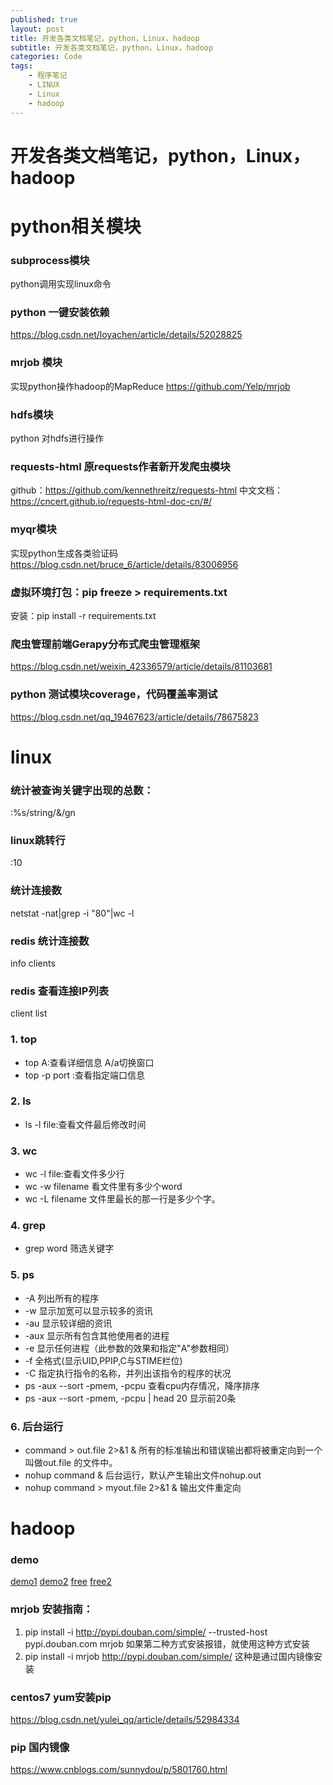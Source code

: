 ```yaml
---
published: true
layout: post
title: 开发各类文档笔记，python，Linux，hadoop 
subtitle: 开发各类文档笔记，python，Linux，hadoop 
categories: Code
tags:
    - 程序笔记
    - LINUX 
    - Linux
    - hadoop
---
```

# 开发各类文档笔记，python，Linux，hadoop 

#  python相关模块
###  subprocess模块
 python调用实现linux命令
###  python 一键安装依赖
https://blog.csdn.net/loyachen/article/details/52028825
###  mrjob 模块
实现python操作hadoop的MapReduce
https://github.com/Yelp/mrjob
###  hdfs模块
python 对hdfs进行操作
###  requests-html 原requests作者新开发爬虫模块
github：https://github.com/kennethreitz/requests-html
中文文档：https://cncert.github.io/requests-html-doc-cn/#/
###  myqr模块
实现python生成各类验证码
https://blog.csdn.net/bruce_6/article/details/83006956
### 虚拟环境打包：pip freeze > requirements.txt
安装：pip install -r requirements.txt
### 爬虫管理前端Gerapy分布式爬虫管理框架
https://blog.csdn.net/weixin_42336579/article/details/81103681
### python 测试模块coverage，代码覆盖率测试
https://blog.csdn.net/qq_19467623/article/details/78675823
# linux 
### 统计被查询关键字出现的总数：
:%s/string/&/gn
### linux跳转行
:10
### 统计连接数
netstat -nat|grep -i "80"|wc -l
### redis 统计连接数
info clients
### redis 查看连接IP列表
client list

### 1. top 
- top A:查看详细信息 A/a切换窗口
- top -p port :查看指定端口信息

### 2. ls
- ls -l file:查看文件最后修改时间

### 3. wc
- wc -l file:查看文件多少行
- wc -w filename 看文件里有多少个word
-  wc -L filename 文件里最长的那一行是多少个字。

### 4. grep
- grep word 筛选关键字

### 5. ps
- -A    列出所有的程序
- -w	显示加宽可以显示较多的资讯
- -au	显示较详细的资讯
- -aux	显示所有包含其他使用者的进程
- -e	显示任何进程（此参数的效果和指定"A"参数相同）
- -f	全格式(显示UID,PPIP,C与STIME栏位)
- -C	指定执行指令的名称，并列出该指令的程序的状况
- ps -aux --sort -pmem, -pcpu 查看cpu内存情况，降序排序
- ps -aux --sort -pmem, -pcpu | head 20 显示前20条

### 6. 后台运行
- command  >  out.file  2>&1  & 所有的标准输出和错误输出都将被重定向到一个叫做out.file 的文件中。
- nohup command & 后台运行，默认产生输出文件nohup.out
- nohup command > myout.file 2>&1 & 输出文件重定向

# hadoop
### demo
[demo1](!https://blog.csdn.net/bentley2010/article/details/79339733)
[demo2](!https://www.jianshu.com/p/70bd81b2956f)
[free](!https://www.douban.com/event/30593394/)
[free2](!https://www.douban.com/event/30919399/)

### mrjob 安装指南：
1. pip install -i http://pypi.douban.com/simple/ --trusted-host pypi.douban.com mrjob 如果第二种方式安装报错，就使用这种方式安装
2. pip install -i mrjob http://pypi.douban.com/simple/ 这种是通过国内镜像安装

### centos7 yum安装pip
https://blog.csdn.net/yulei_qq/article/details/52984334
### pip 国内镜像
https://www.cnblogs.com/sunnydou/p/5801760.html
